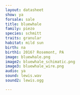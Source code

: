 ```yaml
---
layout: datasheet
show: ya
forsale: sale
title: bluewhale
family: piezo
species: schmitt
traits: granular
habitat: mild sun
birth: na
birth1: 2016? Rosemont, PA
image: bluewhale.png
image2: bluewhale_schimatic.png
image3: bluewhale_wire.png
audio: ya
sound: lewis.wav
sound2: lewis.ogg

---
```


